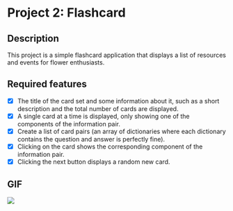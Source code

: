 # Project 2: Flashcard

## Description

This project is a simple flashcard application that displays a list of resources and events for flower enthusiasts.

## Required features

- [x] The title of the card set and some information about it, such as a short description and the total number of cards are displayed.
- [x] A single card at a time is displayed, only showing one of the components of the information pair.
- [x] Create a list of card pairs (an array of dictionaries where each dictionary contains the question and answer is perfectly fine).
- [x] Clicking on the card shows the corresponding component of the information pair.
- [x] Clicking the next button displays a random new card.

## GIF

![](src/gif/submission.gif)
